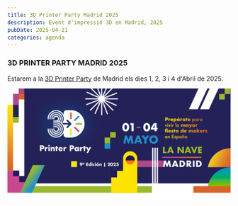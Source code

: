 ```yaml
---
title: 3D Printer Party Madrid 2025
description: Event d'impressió 3D en Madrid, 2025
pubDate: 2025-04-21
categories: agenda
---
```


### 3D PRINTER PARTY MADRID 2025

Estarem a la [3D Printer Party](https://3dprinterparty.es/) de Madrid els dies 1, 2, 3 i 4 d'Abril de 2025.

![](images/Banner_principa_BG_2025.jpg)
